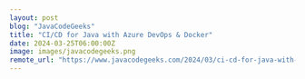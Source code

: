```yaml
---
layout: post
blog: "JavaCodeGeeks"
title: "CI/CD for Java with Azure DevOps & Docker"
date: 2024-03-25T06:00:00Z
image: images/javacodegeeks.png
remote_url: "https://www.javacodegeeks.com/2024/03/ci-cd-for-java-with-azure-devops-docker.html"
---
```

